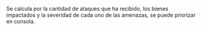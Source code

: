 Se calcula por la cantidad de ataques que ha recibido, los bienes impactados y la severidad de cada uno de las amenazas, se puede priorizar en consola.